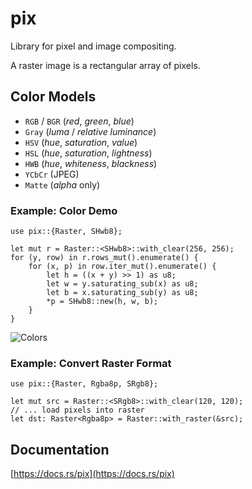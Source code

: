 # pix

Library for pixel and image compositing.

A raster image is a rectangular array of pixels.

## Color Models
* `RGB` / `BGR` (*red*, *green*, *blue*)
* `Gray` (*luma* / *relative luminance*)
* `HSV` (*hue*, *saturation*, *value*)
* `HSL` (*hue*, *saturation*, *lightness*)
* `HWB` (*hue*, *whiteness*, *blackness*)
* `YCbCr` (JPEG)
* `Matte` (*alpha* only)

### Example: Color Demo
```
use pix::{Raster, SHwb8};

let mut r = Raster::<SHwb8>::with_clear(256, 256);
for (y, row) in r.rows_mut().enumerate() {
    for (x, p) in row.iter_mut().enumerate() {
        let h = ((x + y) >> 1) as u8;
        let w = y.saturating_sub(x) as u8;
        let b = x.saturating_sub(y) as u8;
        *p = SHwb8::new(h, w, b);
    }
}
```

![Colors](https://raw.githubusercontent.com/DougLau/pix/master/res/colors.png)

### Example: Convert Raster Format
```
use pix::{Raster, Rgba8p, SRgb8};

let mut src = Raster::<SRgb8>::with_clear(120, 120);
// ... load pixels into raster
let dst: Raster<Rgba8p> = Raster::with_raster(&src);
```

## Documentation
[https://docs.rs/pix](https://docs.rs/pix)
